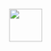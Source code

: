 <div><br><a href="https://getkirby.com/partners/genx" title="Visit my partner profile"><img height="60em" src="https://static.gnx.cloud/genx/kirby/kirby-certified-partner-dark.svg"/></a><br><br></div>
